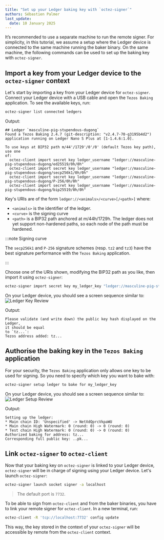 ```yaml
---
title: "Set up your Ledger baking key with `octez-signer`"
authors: Sébastien Palmer
last_update:
  date: 10 January 2025
---
```


It’s recommended to use a separate machine to run the remote signer. For simplicity, in this tutorial, we assume a setup where the Ledger device is connected to the same machine running the baker binary. On the same machine, the following commands can be used to set up the baking key with `octez-signer`.

## Import a key from your Ledger device to the `octez-signer` context

Let's start by importing a key from your Ledger device for `octez-signer`.
Connect your Ledger device with a USB cable and open the `Tezos Baking` application.
To see the available keys, run:

   ```bash
   octez-signer list connected ledgers
   ```

Output:

   ```console
   ## Ledger `masculine-pig-stupendous-dugong`
   Found a Tezos Baking 2.4.7 (git-description: "v2.4.7-70-g3195b4d2")
   application running on Ledger Nano S Plus at [1-1.4.6:1.0].

   To use keys at BIP32 path m/44'/1729'/0'/0' (default Tezos key path), use one
   of:
     octez-client import secret key ledger_username "ledger://masculine-pig-stupendous-dugong/ed25519/0h/0h"
     octez-client import secret key ledger_username "ledger://masculine-pig-stupendous-dugong/secp256k1/0h/0h"
     octez-client import secret key ledger_username "ledger://masculine-pig-stupendous-dugong/P-256/0h/0h"
     octez-client import secret key ledger_username "ledger://masculine-pig-stupendous-dugong/bip25519/0h/0h"
   ```

Key's URIs are of the form `ledger://<animals>/<curve>[/<path>]` where:
 - `<animals>` is the identifier of the ledger.
 - `<curve>` is the signing curve
 - `<path>` is a BIP32 path anchored at m/44h/1729h. The ledger does not yet support non-hardened paths, so each node of the path must be hardened.

:::note Signing curve

The `secp256k1` and `P-256` signature schemes (resp. `tz2` and `tz3`) have the best signature performance with the `Tezos Baking` application.

:::

Choose one of the URIs shown, modifying the BIP32 path as you like, then import it using `octez-signer`:

   ```bash
   octez-signer import secret key my_ledger_key "ledger://masculine-pig-stupendous-dugong/secp256k1/0h/0h"
   ```

On your Ledger device, you should see a screen sequence similar to:
![Ledger Key Review](/img/tutorials/bake-with-ledger/pkh-review.png)
<!-- https://lucid.app/lucidchart/26df7357-40e6-4c1b-8ffe-0e4b8eebf707/edit?beaconFlowId=D98D3B908C0603CC&invitationId=inv_08b134b7-3e40-4429-af31-101e36489cc3&page=0_0# -->

Output:

   ```console
   Please validate (and write down) the public key hash displayed on the Ledger,
   it should be equal
   to `tz...`:
   Tezos address added: tz...
   ```

## Authorise the baking key in the `Tezos Baking` application

For your security, the `Tezos Baking` application only allows one key to be used for signing. So you need to specify which key you want to bake with:

   ```bash
   octez-signer setup ledger to bake for my_ledger_key
   ```

On your Ledger device, you should see a screen sequence similar to:
![Ledger Setup Review](/img/tutorials/bake-with-ledger/setup-review.png)
<!-- https://lucid.app/lucidchart/26df7357-40e6-4c1b-8ffe-0e4b8eebf707/edit?beaconFlowId=D98D3B908C0603CC&invitationId=inv_08b134b7-3e40-4429-af31-101e36489cc3&page=0_0# -->

Output:

   ```console
   Setting up the ledger:
   * Main chain ID: 'Unspecified' -> NetXdQprcVkpaWU
   * Main chain High Watermark: 0 (round: 0) -> 0 (round: 0)
   * Test chain High Watermark: 0 (round: 0) -> 0 (round: 0)
   Authorized baking for address: tz...
   Corresponding full public key: ..pk...
   ```

## Link `octez-signer` to `octez-client`

Now that your baking key on `octez-signer` is linked to your Ledger device, `octez-signer` will be in charge of signing using your Ledger device. Let's launch `octez-signer`:

   ```bash
   octez-signer launch socket signer -a localhost
   ```

> The default port is `7732`.

To be able to sign from `octez-client` and from the baker binaries, you have to link your remote signer for `octez-client`.
In a new terminal, run:

   ```bash
   octez-client -R 'tcp://localhost:7732' config update
   ```

This way, the key stored in the context of your `octez-signer` will be accessible by remote from the `octez-client` context.
